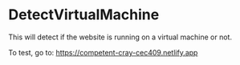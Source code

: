 # DetectVirtualMachine
This will detect if the website is running on a virtual machine or not.

To test, go to: https://competent-cray-cec409.netlify.app
